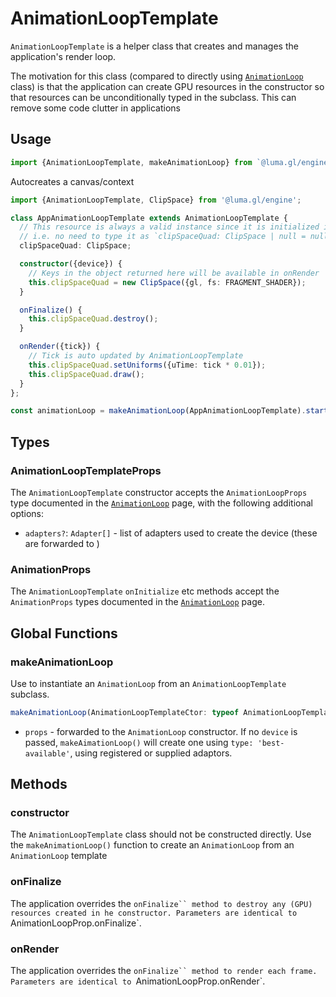# AnimationLoopTemplate

`AnimationLoopTemplate` is a helper class that creates and manages the application's render loop.

The motivation for this class (compared to directly using [`AnimationLoop`](./animation-loop) class)
is that the application can create GPU resources in the constructor 
so that resources can be unconditionally typed in the subclass. This can remove some code clutter in applications

## Usage

```typescript
import {AnimationLoopTemplate, makeAnimationLoop} from `@luma.gl/engine`;
```

Autocreates a canvas/context

```typescript
import {AnimationLoopTemplate, ClipSpace} from '@luma.gl/engine';

class AppAnimationLoopTemplate extends AnimationLoopTemplate {
  // This resource is always a valid instance since it is initialized in constructor
  // i.e. no need to type it as `clipSpaceQuad: ClipSpace | null = null;``
  clipSpaceQuad: ClipSpace;

  constructor({device}) {
    // Keys in the object returned here will be available in onRender
    this.clipSpaceQuad = new ClipSpace({gl, fs: FRAGMENT_SHADER});
  }

  onFinalize() {
    this.clipSpaceQuad.destroy();
  }

  onRender({tick}) {
    // Tick is auto updated by AnimationLoopTemplate
    this.clipSpaceQuad.setUniforms({uTime: tick * 0.01});
    this.clipSpaceQuad.draw();
  }
};

const animationLoop = makeAnimationLoop(AppAnimationLoopTemplate).start();
```

## Types

### AnimationLoopTemplateProps

The `AnimationLoopTemplate` constructor accepts the `AnimationLoopProps` type documented in the [`AnimationLoop`](./animation-loop) page, with the following additional options:

- `adapters?`: `Adapter[]` - list of adapters used to create the device (these are forwarded to )

### AnimationProps

The `AnimationLoopTemplate` `onInitialize` etc methods accept the `AnimationProps` types documented in the [`AnimationLoop`](./animation-loop) page.

## Global Functions

### makeAnimationLoop

Use to instantiate an `AnimationLoop` from an `AnimationLoopTemplate` subclass.

```ts
makeAnimationLoop(AnimationLoopTemplateCtor: typeof AnimationLoopTemplate, props?: MakeAnimationLoopProps) : AnimationLoop
```

- `props` - forwarded to the `AnimationLoop` constructor.  If no `device` is passed, `makeAimationLoop()` will create one using `type: 'best-available'`, using registered or supplied adaptors.

## Methods

### constructor

The `AnimationLoopTemplate` class should not be constructed directly. Use the `makeAnimationLoop()` function to create an
`AnimationLoop` from an `AnimationLoop` template

### onFinalize

The application overrides the `onFinalize`` method to destroy any (GPU) resources created in he constructor.
Parameters are identical to `AnimationLoopProp.onFinalize`.

### onRender

The application overrides the `onFinalize`` method to render each frame.
Parameters are identical to `AnimationLoopProp.onRender`.
